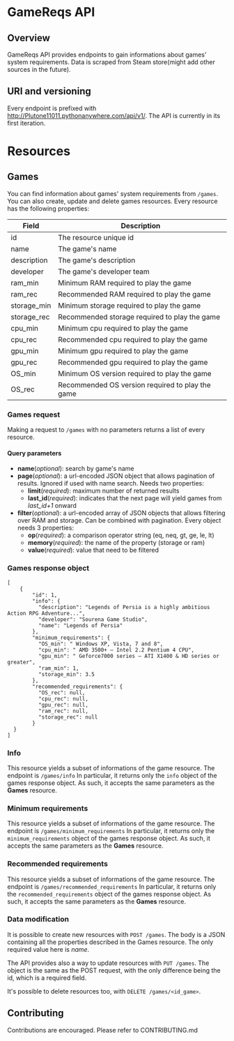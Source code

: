 # GameReqs API

## Overview
GameReqs API provides endpoints to gain informations about games' system requirements. Data is scraped from Steam store(might add other sources in the future).

## URI and versioning
Every endpoint is prefixed with http://Plutone11011.pythonanywhere.com/api/v1/. The API is currently in its first iteration.

# Resources

## Games
You can find information about games' system requirements from `/games`. You can also create, update and delete games resources. Every resource has the following properties:

Field | Description
------|------------
id    | The resource unique id
name  | The game's name
description | The game's description
developer | The game's developer team
ram_min | Minimum RAM required to play the game
ram_rec | Recommended RAM required to play the game
storage_min | Minimum storage required to play the game
storage_rec | Recommended storage required to play the game
cpu_min | Minimum cpu required to play the game
cpu_rec | Recommended cpu required to play the game
gpu_min | Minimum gpu required to play the game
gpu_rec | Recommended gpu required to play the game
OS_min | Minimum OS version required to play the game
OS_rec | Recommended OS version required to play the game

### Games request
Making a request to `/games` with no parameters returns a list of every resource.

#### Query parameters

* **name**(*optional*): search by game's name 
* **page**(*optional*): a url-encoded JSON object that allows pagination of results. Ignored if used with name search. Needs two properties:
    * **limit**(*required*): maximum number of returned results
    * **last_id**(*required*): indicates that the next page will yield games from *last_id+1* onward
* **filter**(*optional*): a url-encoded array of JSON objects that allows filtering over RAM and storage. Can be combined with pagination. Every object needs 3 properties:
    * **op**(*required*): a comparison operator string (eq, neq, gt, ge, le, lt)
    * **memory**(*required*): the name of the property (storage or ram)
    * **value**(*required*): value that need to be filtered

### Games response object

```
[
    {
        "id": 1,
        "info": {
          "description": "Legends of Persia is a highly ambitious Action RPG Adventure...",
          "developer": "Sourena Game Studio",
          "name": "Legends of Persia"
        },
        "minimum_requirements": {
          "OS_min": " Windows XP, Vista, 7 and 8",
          "cpu_min": " AMD 3500+ – Intel 2.2 Pentium 4 CPU",
          "gpu_min": " Geforce7000 series – ATI X1400 & HD series or greater",
          "ram_min": 1,
          "storage_min": 3.5
        },
        "recommended_requirements": {
          "OS_rec": null,
          "cpu_rec": null,
          "gpu_rec": null,
          "ram_rec": null,
          "storage_rec": null
        }
  }
]
```

### Info
This resource yields a subset of informations of the game resource. The endpoint is `/games/info`
In particular, it returns only the `info` object of the games response object. As such, it accepts the same parameters as the **Games** resource.

### Minimum requirements
This resource yields a subset of informations of the game resource. The endpoint is `/games/minimum_requirements`
In particular, it returns only the `minimum_requirements` object of the games response object. As such, it accepts the same parameters as the **Games** resource.

### Recommended requirements
This resource yields a subset of informations of the game resource. The endpoint is `/games/recommended_requirements`
In particular, it returns only the `recommended_requirements` object of the games response object. As such, it accepts the same parameters as the **Games** resource.

### Data modification
It is possible to create new resources with `POST /games`.
The body is a JSON containing all the properties described in the Games resource. The only required value here is *name*.

The API provides also a way to update resources with `PUT /games`. The object is the same as the POST request, with the only difference being the id, which is a required field.

It's possible to delete resources too, with `DELETE /games/<id_game>`.

## Contributing
Contributions are encouraged. Please refer to CONTRIBUTING.md
